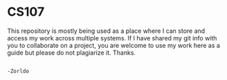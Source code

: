 # CS107

This repository is mostly being used as a place where I can store and access my work across multiple systems. If I have shared my git info with you to collaborate on a project, you are welcome to use my work here as a guide but please do not plagiarize it. Thanks.

                                                                                              -Zorldo

